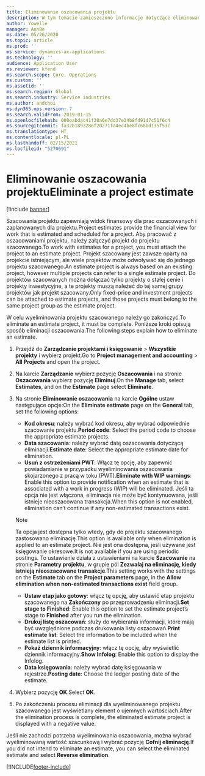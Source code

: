 ```yaml
---
title: Eliminowanie oszacowania projektu
description: W tym temacie zamieszczono informacje dotyczące eliminowania oszacowania projektu po jego zakończeniu.
author: Yowelle
manager: AnnBe
ms.date: 05/26/2020
ms.topic: article
ms.prod: ''
ms.service: dynamics-ax-applications
ms.technology: ''
audience: Application User
ms.reviewer: kfend
ms.search.scope: Core, Operations
ms.custom: ''
ms.assetid: ''
ms.search.region: Global
ms.search.industry: Service industries
ms.author: andchoi
ms.dyn365.ops.version: 7
ms.search.validFrom: 2019-01-15
ms.openlocfilehash: 000eabdac41f30a6e7dd37e34b8fd91d7c51f6c4
ms.sourcegitcommit: fa32b1893286f20271fa4ec4be8fc68bd135f53c
ms.translationtype: HT
ms.contentlocale: pl-PL
ms.lasthandoff: 02/15/2021
ms.locfileid: "5270691"
---
```

# <a name="eliminate-a-project-estimate"></a><span data-ttu-id="5d5ed-103">Eliminowanie oszacowania projektu</span><span class="sxs-lookup"><span data-stu-id="5d5ed-103">Eliminate a project estimate</span></span>

[!include [banner](../includes/banner.md)]

<span data-ttu-id="5d5ed-104">Szacowania projektu zapewniają widok finansowy dla prac oszacowanych i zaplanowanych dla projektu.</span><span class="sxs-lookup"><span data-stu-id="5d5ed-104">Project estimates provide the financial view for work that is estimated and scheduled for a project.</span></span> <span data-ttu-id="5d5ed-105">Aby pracować z oszacowaniami projektu, należy załączyć projekt do projektu szacowanego.</span><span class="sxs-lookup"><span data-stu-id="5d5ed-105">To work with estimates for a project, you must attach the project to an estimate project.</span></span> <span data-ttu-id="5d5ed-106">Projekt szacowany jest zawsze oparty na projekcie istniejącym, ale wiele projektów może odwoływać się do jednego projektu szacowanego.</span><span class="sxs-lookup"><span data-stu-id="5d5ed-106">An estimate project is always based on an existing project, however multiple projects can refer to a single estimate project.</span></span> <span data-ttu-id="5d5ed-107">Do projektów szacowanych można dołączać tylko projekty o stałej cenie i projekty inwestycyjne, a te projekty muszą należeć do tej samej grupy projektów jak projekt szacowany.</span><span class="sxs-lookup"><span data-stu-id="5d5ed-107">Only fixed-price and investment projects can be attached to estimate projects, and those projects must belong to the same project group as the estimate project.</span></span>

<span data-ttu-id="5d5ed-108">W celu wyeliminowania projektu szacowanego należy go zakończyć.</span><span class="sxs-lookup"><span data-stu-id="5d5ed-108">To eliminate an estimate project, it must be complete.</span></span> <span data-ttu-id="5d5ed-109">Poniższe kroki opisują sposób eliminacji oszacowania.</span><span class="sxs-lookup"><span data-stu-id="5d5ed-109">The following steps explain how to eliminate an estimate.</span></span>

1. <span data-ttu-id="5d5ed-110">Przejdź do **Zarządzanie projektami i księgowanie** > **Wszystkie projekty** i wybierz projekt.</span><span class="sxs-lookup"><span data-stu-id="5d5ed-110">Go to **Project management and accounting** > **All Projects** and open the project.</span></span> 
2. <span data-ttu-id="5d5ed-111">Na karcie **Zarządzanie** wybierz pozycję **Oszacowania** i na stronie **Oszacowania** wybierz pozycję **Eliminuj**.</span><span class="sxs-lookup"><span data-stu-id="5d5ed-111">On the **Manage** tab, select **Estimates**, and on the **Estimate** page select **Eliminate**.</span></span>
3. <span data-ttu-id="5d5ed-112">Na stronie **Eliminowanie oszacowania** na karcie **Ogólne** ustaw następujące opcje:</span><span class="sxs-lookup"><span data-stu-id="5d5ed-112">On the **Eliminate estimate** page on the **General** tab, set the following options:</span></span>

   - <span data-ttu-id="5d5ed-113">**Kod okresu**: należy wybrać kod okresu, aby wybrać odpowiednie szacowanie projektu.</span><span class="sxs-lookup"><span data-stu-id="5d5ed-113">**Period code**: Select the period code to choose the appropriate estimate projects.</span></span> 
   - <span data-ttu-id="5d5ed-114">**Data szacowania**: należy wybrać datę oszacowania dotyczącą eliminacji.</span><span class="sxs-lookup"><span data-stu-id="5d5ed-114">**Estimate date**: Select the appropriate estimate date for elimination.</span></span>
   - <span data-ttu-id="5d5ed-115">**Usuń z ostrzeżeniami PWT**: Włącz tę opcję, aby zapewnić powiadamianie w przypadku wyeliminowania oszacowania skojarzonego z pracą w toku (PWT).</span><span class="sxs-lookup"><span data-stu-id="5d5ed-115">**Eliminate with WIP warnings**: Enable this option to provide notification when an estimate that is associated with a work in progress (WIP) will be eliminated.</span></span> <span data-ttu-id="5d5ed-116">Jeśli ta opcja nie jest włączona, eliminacja nie może być kontynuowana, jeśli istnieje nieoszacowana transakcja.</span><span class="sxs-lookup"><span data-stu-id="5d5ed-116">When this option is not enabled, elimination can’t continue if any non-estimated transactions exist.</span></span> 
   > [!NOTE]
   > <span data-ttu-id="5d5ed-117">Ta opcja jest dostępna tylko wtedy, gdy do projektu szacowanego zastosowano eliminację.</span><span class="sxs-lookup"><span data-stu-id="5d5ed-117">This option is available only when elimination is applied to an estimate project.</span></span> <span data-ttu-id="5d5ed-118">Nie jest ona dostępna, jeśli używane jest księgowanie okresowe.</span><span class="sxs-lookup"><span data-stu-id="5d5ed-118">It is not available if you are using periodic postings.</span></span> <span data-ttu-id="5d5ed-119">To ustawienie działa z ustawieniami na karcie **Szacowanie** na stronie **Parametry projektu**, w grupie pól **Zezwalaj na eliminację, kiedy istnieją nieoszacowane transakcje**.</span><span class="sxs-lookup"><span data-stu-id="5d5ed-119">This setting works with the settings on the **Estimate** tab on the **Project parameters** page, in the **Allow elimination when non-estimated transactions exist** field group.</span></span>
   - <span data-ttu-id="5d5ed-120">**Ustaw etap jako gotowy**: włącz tę opcję, aby ustawić etap projektu szacowanego na **Zakończony** po przeprowadzeniu eliminacji.</span><span class="sxs-lookup"><span data-stu-id="5d5ed-120">**Set stage to Finished**: Enable this option to set the estimate project’s stage to **Finished** after you run the elimination.</span></span>
   - <span data-ttu-id="5d5ed-121">**Drukuj listę oszacowań**: służy do wybierania informacji, które mają być uwzględnione podczas drukowania listy oszacowań.</span><span class="sxs-lookup"><span data-stu-id="5d5ed-121">**Print estimate list**: Select the information to be included when the estimate list is printed.</span></span>
   - <span data-ttu-id="5d5ed-122">**Pokaż dziennik informacyjny**: włącz tę opcję, aby wyświetlić dziennik informacyjny.</span><span class="sxs-lookup"><span data-stu-id="5d5ed-122">**Show Infolog**: Enable this option to display the Infolog.</span></span>
   - <span data-ttu-id="5d5ed-123">**Data księgowania**: należy wybrać datę księgowania w rejestrze.</span><span class="sxs-lookup"><span data-stu-id="5d5ed-123">**Posting date**: Choose the ledger posting date of the estimate.</span></span>

4.  <span data-ttu-id="5d5ed-124">Wybierz pozycję **OK**.</span><span class="sxs-lookup"><span data-stu-id="5d5ed-124">Select **OK**.</span></span>
5. <span data-ttu-id="5d5ed-125">Po zakończeniu procesu eliminacji dla wyeliminowanego projektu szacowanego jest wyświetlany element o ujemnych wartościach.</span><span class="sxs-lookup"><span data-stu-id="5d5ed-125">After the elimination process is complete, the eliminated estimate project is displayed with a negative value.</span></span> 

<span data-ttu-id="5d5ed-126">Jeśli nie zachodzi potrzeba wyeliminowania oszacowania, można wybrać wyeliminowaną wartość szacunkową i wybrać pozycję **Cofnij eliminację**.</span><span class="sxs-lookup"><span data-stu-id="5d5ed-126">If you did not intend to eliminate an estimate, you can select the eliminated estimate and select **Reverse elimination**.</span></span>   


[!INCLUDE[footer-include](../includes/footer-banner.md)]